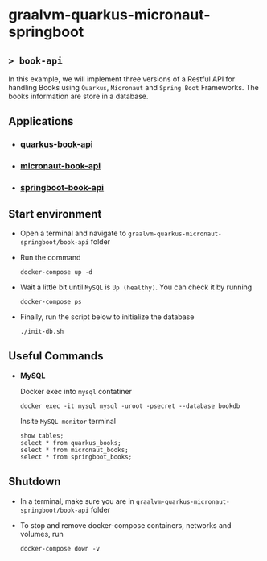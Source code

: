 # graalvm-quarkus-micronaut-springboot
## `> book-api`

In this example, we will implement three versions of a Restful API for handling Books using `Quarkus`, `Micronaut` and `Spring Boot` Frameworks. The books information are store in a database.

## Applications

- ### [quarkus-book-api](https://github.com/ivangfr/graalvm-quarkus-micronaut-springboot/tree/master/book-api/quarkus-book-api#graalvm-quarkus-micronaut-springboot)
- ### [micronaut-book-api](https://github.com/ivangfr/graalvm-quarkus-micronaut-springboot/tree/master/book-api/micronaut-book-api#graalvm-quarkus-micronaut-springboot)
- ### [springboot-book-api](https://github.com/ivangfr/graalvm-quarkus-micronaut-springboot/tree/master/book-api/springboot-book-api#graalvm-quarkus-micronaut-springboot)

## Start environment

- Open a terminal and navigate to `graalvm-quarkus-micronaut-springboot/book-api` folder

- Run the command
  ```
  docker-compose up -d
  ```

- Wait a little bit until `MySQL` is `Up (healthy)`. You can check it by running
  ```
  docker-compose ps
  ```

- Finally, run the script below to initialize the database
  ```
  ./init-db.sh
  ```

## Useful Commands

- **MySQL**

  Docker exec into `mysql` contatiner
  ```
  docker exec -it mysql mysql -uroot -psecret --database bookdb
  ```

  Insite `MySQL monitor` terminal
  ```
  show tables;
  select * from quarkus_books;
  select * from micronaut_books;
  select * from springboot_books;
  ```

## Shutdown

- In a terminal, make sure you are in `graalvm-quarkus-micronaut-springboot/book-api` folder

- To stop and remove docker-compose containers, networks and volumes, run
  ```
  docker-compose down -v
  ```
